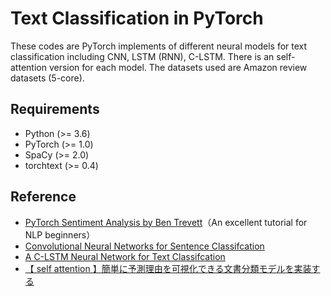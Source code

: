 # Text Classification in PyTorch
These codes are PyTorch implements of different neural models for text classification including CNN, LSTM (RNN), C-LSTM.
There is an self-attention version for each model.
The datasets used are Amazon review datasets (5-core).

## Requirements
+ Python (>= 3.6)
+ PyTorch (>= 1.0)
+ SpaCy (>= 2.0)
+ torchtext (>= 0.4)

## Reference
+ [PyTorch Sentiment Analysis by Ben Trevett](https://github.com/bentrevett/pytorch-sentiment-analysis)（An excellent tutorial for NLP beginners）
+ [Convolutional Neural Networks for Sentence Classifcation](https://www.aclweb.org/anthology/D14-1181)
+ [A C-LSTM Neural Network for Text Classifcation](https://arxiv.org/abs/1511.08630)
+ [【 self attention 】簡単に予測理由を可視化できる文書分類モデルを実装する](https://qiita.com/itok_msi/items/ad95425b6773985ef959)
